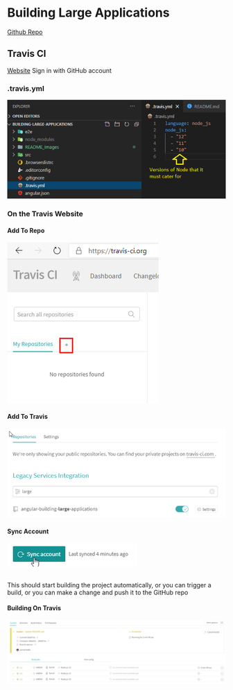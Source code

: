 # Building Large Applications

[Github Repo](https://github.com/jarrod-kallis/angular-building-large-applications)

## Travis CI

[Website](https://travis-ci.org/)
Sign in with GitHub account

### .travis.yml

![Travis Setup File](README_Images/01_versions_of_node_to_test.png)

### On the Travis Website

#### Add To Repo

![Add Repo](README_Images/02_add_repo.png)

#### Add To Travis

![Add To Travis](README_Images/03_add_to_travis.png)

#### Sync Account

![Sync Account](README_Images/04_sync_account.png)

<br/>
This should start building the project automatically, or you can trigger a build, or you can make a change and push it to the GitHub repo

#### Building On Travis

![Building On Travis](README_Images/05_building_on_travis.png)
